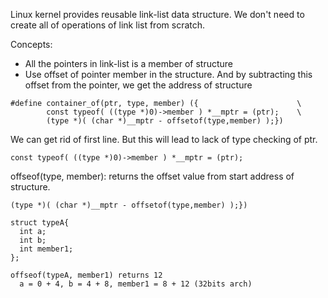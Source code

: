 Linux kernel provides reusable link-list data structure. We don't need to create all of operations of link list from scratch.

Concepts:
- All the pointers in link-list is a member of structure
- Use offset of pointer member in the structure. And by subtracting this offset from the pointer, we get the address of structure

```
#define container_of(ptr, type, member) ({                      \
        const typeof( ((type *)0)->member ) *__mptr = (ptr);    \
        (type *)( (char *)__mptr - offsetof(type,member) );})
```

We can get rid of first line. But this will lead to lack of type checking of ptr.
```
const typeof( ((type *)0)->member ) *__mptr = (ptr);
```

offseof(type, member): returns the offset value from start address of structure.
```
(type *)( (char *)__mptr - offsetof(type,member) );})
```
```
struct typeA{
  int a;
  int b;
  int member1;
};

offseof(typeA, member1) returns 12 
  a = 0 + 4, b = 4 + 8, member1 = 8 + 12 (32bits arch)
```

